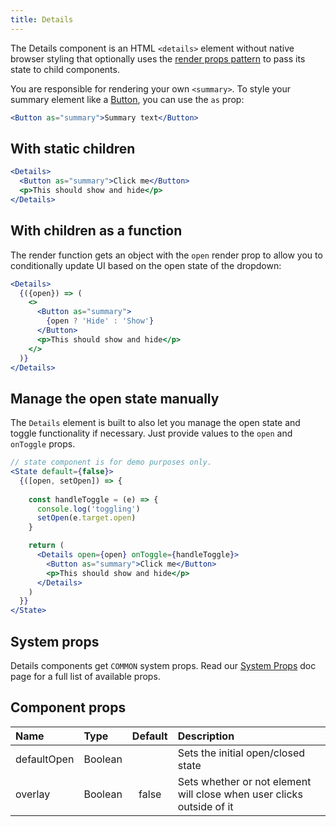 ```yaml
---
title: Details
---
```


The Details component is an HTML `<details>` element without native browser styling that optionally uses the [render props pattern](https://reactjs.org/docs/render-props.html) to pass its state to child components.

You are responsible for rendering your own `<summary>`. To style your summary element like a [Button](./Button), you can use the `as` prop:

```jsx
<Button as="summary">Summary text</Button>
```

## With static children
```jsx live
<Details>
  <Button as="summary">Click me</Button>
  <p>This should show and hide</p>
</Details>

```

## With children as a function
The render function gets an object with the `open` render prop to allow you to conditionally update UI based on the open state of the dropdown:

```jsx live
<Details>
  {({open}) => (
    <>
      <Button as="summary">
        {open ? 'Hide' : 'Show'}
      </Button>
      <p>This should show and hide</p>
    </>
  )}
</Details>
```

## Manage the open state manually
The `Details` element is built to also let you manage the open state and toggle functionality if necessary. Just provide values to the `open` and `onToggle` props.

```jsx live
// state component is for demo purposes only.
<State default={false}>
  {([open, setOpen]) => {
    
    const handleToggle = (e) => {
      console.log('toggling')
      setOpen(e.target.open)
    }

    return (
      <Details open={open} onToggle={handleToggle}>
        <Button as="summary">Click me</Button>
        <p>This should show and hide</p>
      </Details>
    )
  }}
</State>
```

## System props

Details components get `COMMON` system props. Read our [System Props](/system-props) doc page for a full list of available props.

## Component props

| Name | Type | Default | Description |
| :- | :- | :-: | :- |
| defaultOpen | Boolean | | Sets the initial open/closed state |
| overlay | Boolean | false | Sets whether or not element will close when user clicks outside of it
